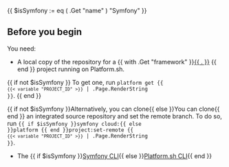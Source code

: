 {{ $isSymfony := eq ( .Get "name" ) "Symfony" }}
## Before you begin

You need:

- A local copy of the repository for a {{ with .Get "framework" }}[{{ . }}](../deploy/_index.md) {{ end }} project running on Platform.sh.

{{ if not $isSymfony }}
  To get one, run <code>platform get {{ `{{< variable "PROJECT_ID" >}}` | .Page.RenderString }}</code>.
{{ end }}

  {{ if not $isSymfony }}Alternatively, you can clone{{ else }}You can clone{{ end }} an integrated source repository and set the remote branch. 
  To do so, run <code>{{ if $isSymfony }}symfony cloud:{{ else }}platform {{ end }}project:set-remote {{ `{{< variable "PROJECT_ID" >}}` | .Page.RenderString }}</code>.
- The {{ if $isSymfony }}[Symfony CLI](https://symfony.com/download){{ else }}[Platform.sh CLI](/administration/cli/_index.md){{ end }}
